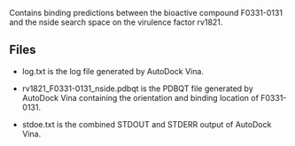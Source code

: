 Contains binding predictions between the bioactive compound F0331-0131 and the nside search space on the virulence factor rv1821.

## Files

- log.txt is the log file generated by AutoDock Vina.

- rv1821_F0331-0131_nside.pdbqt is the PDBQT file generated by AutoDock Vina containing the orientation and binding location of F0331-0131.

- stdoe.txt is the combined STDOUT and STDERR output of AutoDock Vina.

